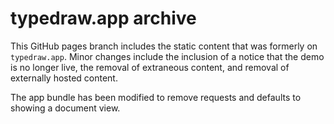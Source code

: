# typedraw.app archive

This GitHub pages branch includes the static content that was formerly on `typedraw.app`. Minor changes include the inclusion of a notice that the demo is no longer live, the removal of extraneous content, and removal of externally hosted content.

The app bundle has been modified to remove requests and defaults to showing a document view.
